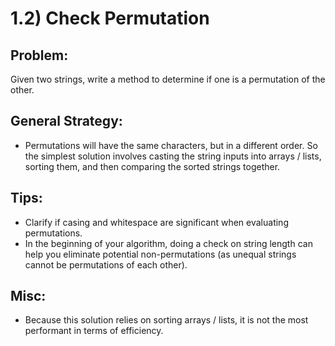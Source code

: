 # 1.2) Check Permutation
## Problem:
Given two strings, write a method to determine if one is a permutation of the other.

## General Strategy:
* Permutations will have the same characters, but in a different order. So the simplest solution involves casting the string inputs into arrays / lists, sorting them, and then comparing the sorted strings together.

## Tips:
* Clarify if casing and whitespace are significant when evaluating permutations.
* In the beginning of your algorithm, doing a check on string length can help you eliminate potential non-permutations (as unequal strings cannot be permutations of each other).

## Misc:
* Because this solution relies on sorting arrays / lists, it is not the most performant in terms of efficiency.